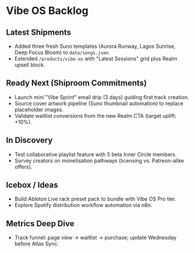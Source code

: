 # Vibe OS Backlog

## Latest Shipments
- Added three fresh Suno templates (Aurora Runway, Lagos Sunrise, Deep Focus Bloom) to `data/songs.json`.
- Extended `/products/vibe-os` with "Latest Sessions" grid plus Realm upsell block.

## Ready Next (Shiproom Commitments)
- Launch mini "Vibe Sprint" email drip (3 days) guiding first track creation.
- Source cover artwork pipeline (Suno thumbnail automation) to replace placeholder images.
- Validate waitlist conversions from the new Realm CTA (target uplift: +10%).

## In Discovery
- Test collaborative playlist feature with 5 beta Inner Circle members.
- Survey creators on monetisation pathways (licensing vs. Patreon-alike offers).

## Icebox / Ideas
- Build Ableton Live rack preset pack to bundle with Vibe OS Pro tier.
- Explore Spotify distribution workflow automation via n8n.

## Metrics Deep Dive
- Track funnel: page view -> waitlist -> purchase; update Wednesday before Atlas Sync.


